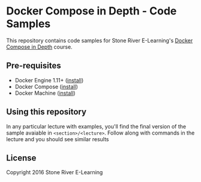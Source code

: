 # Docker Compose in Depth - Code Samples

This repository contains code samples for Stone River E-Learning's [Docker Compose in Depth](http://stoneriverelearning.com/courses/docker-compose-in-depth) course.

## Pre-requisites

- Docker Engine 1.11+ ([install](https://docs.docker.com/engine/installation/))
- Docker Compose ([install](https://docs.docker.com/compose/install/))
- Docker Machine ([install](https://docs.docker.com/machine/install-machine/))

## Using this repository

In any particular lecture with examples, you'll find the final version of the sample avaiable in `<section>/<lecture>`. Follow along with commands in the lecture and you should see similar results

## License

Copyright 2016 Stone River E-Learning
